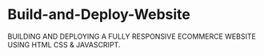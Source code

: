 # Build-and-Deploy-Website
BUILDING AND DEPLOYING A FULLY RESPONSIVE ECOMMERCE WEBSITE USING HTML CSS &amp; JAVASCRIPT. 
